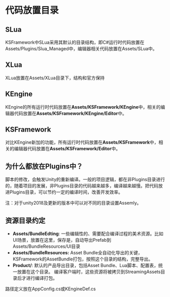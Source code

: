 # 代码放置目录

## SLua

KSFramework中SLua采用其默认的目录结构，即C#运行时代码放置在Assets/Plugins/Slua_Managed中，编辑器相关代码放置在Assets/SLua中。

## XLua

XLua放置在Assets/XLua目录下，结构和官方保持

## KEngine

KEngine的所有运行时代码放置在**Assets/KSFramework/KEngine**中，相关的编辑器代码放置在**Assets/KSFramework/KEngine/Editor**中。

## KSFramework

对比KEngine新加的功能，所有运行时代码放置在**Assets/KSFramework**中，相关的编辑器代码放置在**Assets/KSFramework/Editor**中。

## 为什么都放在Plugins中？

脚本的修改，会触发Unity的重新编译。一般的项目逻辑，都在非Plugins目录进行的，随着项目的发展，非Plugins目录的代码越来越多，编译越来越慢。把代码放进Plugins目录，可以节约一定的编译时间，改善开发效率。

注：对于unity2018及更新的版本中可以对不同的目录设置Assemly。

## 资源目录约定

- **Assets/BundleEdting**: 一些编辑性的、需要配合编译过程的美术资源。比如UI场景，放置在这里，保存是，自动导出Prefab到Assets/BundleResources/UI目录
- **Assets/BundleResources:** Asset Bundle全自动化导出的关键，KSFramework的AssetBundle打包，按照这个目录的结构，完整导出。
- **Product/**: 默认的产品导出目录，包括Asset Bundle、Lua脚本、配置表，统一放置在这个目录。 编译客户端时，这些资源将被拷贝到StreamingAssets目录后才进行编译打包。

路径定义放在AppConfig.cs或KEngineDef.cs